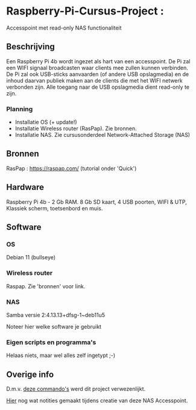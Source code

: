# Raspberry-Pi-Cursus-Project : 
Accesspoint met read-only NAS functionaliteit

## Beschrijving
Een Raspberry Pi 4b wordt ingezet als hart van een accesspoint. De Pi zal een WIFI signaal broadcasten waar clients mee zullen kunnen verbinden. De Pi zal ook USB-sticks aanvaarden (of andere USB opslagmedia) en de inhoud daarvan publiek maken aan de clients die met het WIFI netwerk verbonden zijn. Alle toegang naar de USB opslagmedia dient read-only te zijn.

### Planning
* Installatie OS (+ update!)
* Installatie Wireless router (RasPap). Zie bronnen.
* Installatie NAS. Zie cursusonderdeel Network-Attached Storage (NAS)

## Bronnen
RasPap : https://raspap.com/ (tutorial onder 'Quick')

## Hardware
Raspberry Pi 4b - 2 Gb RAM. 8 Gb SD kaart, 4 USB poorten, WIFI & UTP, Klassiek scherm, toetsenbord en muis.

## Software
### OS 
Debian 11 (bullseye)
### Wireless router 
Raspap. Zie 'bronnen' voor link.
### NAS 
Samba versie 2:4.13.13+dfsg-1~deb11u5

Noteer hier welke software je gebruikt

### Eigen scripts en programma's
Helaas niets, maar wel alles zelf ingetypt ;-)

## Overige info

D.m.v. [deze commando's](./raw&#32;command&#32;log.txt) werd dit project verwezenlijkt.

[Hier](./notities.txt) nog wat notities gemaakt tijdens creatie van deze NAS Accesspoint.


